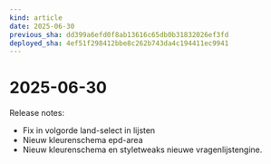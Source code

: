 ```yaml
---
kind: article
date: 2025-06-30
previous_sha: dd399a6efd0f8ab13616c65db0b31832026ef3fd
deployed_sha: 4ef51f298412bbe8c262b743da4c194411ec9941
---
```


# 2025-06-30

Release notes:

* Fix in volgorde land-select in lijsten
* Nieuw kleurenschema epd-area
* Nieuw kleurenschema en styletweaks nieuwe vragenlijstengine.

